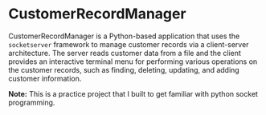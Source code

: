 # CustomerRecordManager

CustomerRecordManager is a Python-based application that uses the `socketserver` framework to manage customer records via a client-server architecture. The server reads customer data from a file and the client provides an interactive terminal menu for performing various operations on the customer records, such as finding, deleting, updating, and adding customer information.

**Note:** This is a practice project that I built to get familiar with python socket programming.
